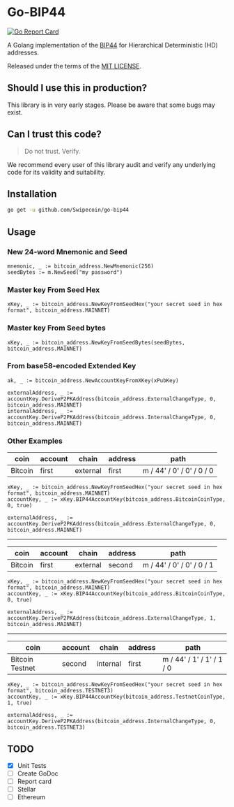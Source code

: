 # Go-BIP44
[![Go Report Card](https://goreportcard.com/badge/github.com/Swipecoin/go-bip44)](https://goreportcard.com/report/github.com/Swipecoin/go-bip44)

A Golang implementation of the [BIP44](https://github.com/bitcoin/bips/blob/master/bip-0044.mediawiki) for Hierarchical Deterministic (HD) addresses.

Released under the terms of the [MIT LICENSE](LICENSE).

## Should I use this in production?
This library is in very early stages. Please be aware that some bugs may exist. 

## Can I trust this code?
> Do not trust. Verify.

We recommend every user of this library audit and verify any underlying code for its validity and suitability.

## Installation
```bash 
go get -u github.com/Swipecoin/go-bip44 
```

## Usage

### New 24-word Mnemonic and Seed
```golang
mnemonic, _ := bitcoin_address.NewMnemonic(256)
seedBytes := m.NewSeed("my password")
```

### Master key From Seed Hex
```golang
xKey, _ := bitcoin_address.NewKeyFromSeedHex("your secret seed in hex format", bitcoin_address.MAINNET)
```

### Master key From Seed bytes
```golang
xKey, _ := bitcoin_address.NewKeyFromSeedBytes(seedBytes, bitcoin_address.MAINNET)
```

### From base58-encoded Extended Key
```golang
ak, _ := bitcoin_address.NewAccountKeyFromXKey(xPubKey)

externalAddress, _ := accountKey.DeriveP2PKAddress(bitcoin_address.ExternalChangeType, 0, bitcoin_address.MAINNET)
internalAddress, _ := accountKey.DeriveP2PKAddress(bitcoin_address.InternalChangeType, 0, bitcoin_address.MAINNET)
```

### Other Examples

| coin    | account | chain    | address | path                      |
| ------- | ------- | -------- | ------- | ------------------------- |
| Bitcoin | first   | external | first   | m / 44' / 0' / 0' / 0 / 0 |

```golang 
xKey, _ := bitcoin_address.NewKeyFromSeedHex("your secret seed in hex format", bitcoin_address.MAINNET)
accountKey, _ := xKey.BIP44AccountKey(bitcoin_address.BitcoinCoinType, 0, true)

externalAddress, _ := accountKey.DeriveP2PKAddress(bitcoin_address.ExternalChangeType, 0, bitcoin_address.MAINNET)
```

---

| coin    | account | chain    | address | path                      |
| ------- | ------- | -------- | ------- | ------------------------- |
| Bitcoin | first   | external | second   | m / 44' / 0' / 0' / 0 / 1 |

```golang 
xKey, _ := bitcoin_address.NewKeyFromSeedHex("your secret seed in hex format", bitcoin_address.MAINNET)
accountKey, _ := xKey.BIP44AccountKey(bitcoin_address.BitcoinCoinType, 0, true)

externalAddress, _ := accountKey.DeriveP2PKAddress(bitcoin_address.ExternalChangeType, 1, bitcoin_address.MAINNET)
```

---

| coin            | account  | chain    | address | path                      |
| --------------- | -------- | -------- | ------- | ------------------------- |
| Bitcoin Testnet | second   | internal | first   | m / 44' / 1' / 1' / 1 / 0 |

```golang 
xKey, _ := bitcoin_address.NewKeyFromSeedHex("your secret seed in hex format", bitcoin_address.TESTNET3)
accountKey, _ := xKey.BIP44AccountKey(bitcoin_address.TestnetCoinType, 1, true)

externalAddress, _ := accountKey.DeriveP2PKAddress(bitcoin_address.InternalChangeType, 0, bitcoin_address.TESTNET3)
```



## TODO
- [X] Unit Tests
- [ ] Create GoDoc
- [ ] Report card
- [ ] Stellar
- [ ] Ethereum
